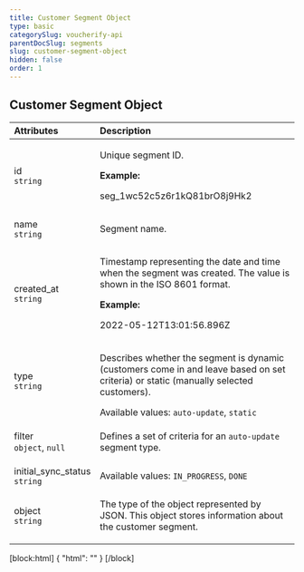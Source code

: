 ```yaml
---
title: Customer Segment Object
type: basic
categorySlug: voucherify-api
parentDocSlug: segments
slug: customer-segment-object
hidden: false
order: 1
---
```


## Customer Segment Object
| Attributes |  Description |
|:-----|:--------|
| id</br>`string` | <p>Unique segment ID.</p> **Example:** <p>seg_1wc52c5z6r1kQ81brO8j9Hk2</p> |
| name</br>`string` | <p>Segment name.</p> |
| created_at</br>`string` | <p>Timestamp representing the date and time when the segment was created. The value is shown in the ISO 8601 format.</p> **Example:** <p>2022-05-12T13:01:56.896Z</p> |
| type</br>`string` | <p>Describes whether the segment is dynamic (customers come in and leave based on set criteria) or static (manually selected customers).</p> Available values: `auto-update`, `static` |
| filter</br>`object`, `null` | <p>Defines a set of criteria for an <code>auto-update</code> segment type.</p> |
| initial_sync_status</br>`string` | Available values: `IN_PROGRESS`, `DONE` |
| object</br>`string` | <p>The type of the object represented by JSON. This object stores information about the customer segment.</p> |

[block:html]
{
  "html": "<style>\n[title=\"Toggle library\"] { \n  display: none; }\n.LanguagePicker-divider { \n  display: none; }\n.Playground-section3VTXuaYZivJK > .APISectionHeader3LN_-QIR0m7x {\n  display: none; }\n.LanguagePicker-languages1qVVo_v6AlP9 {\n  display: none; }\n.headline-container-article-info2GaOf2jMpV0r {\n  display: none; }\n.APISectionHeader3LN_-QIR0m7x {\n  display: none; }\n.APIResponseSchemaPicker-label3XMQ9E-slNcS {\n  display: none; }\n.PlaygroundC7DInM9NFvBg {\n  display: none; }\n.Modal-Header3VPrQs3MUWWd {\n  display: none; }\n.rm-ReferenceMain .rm-Article {\n  max-width: 2000px; }\n</style>"
}
[/block]
